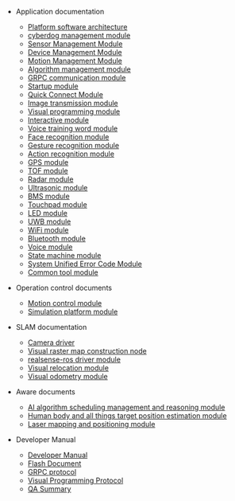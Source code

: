 - Application documentation

   - [Platform software architecture](cn/cyberdog_platform_software_architecture_cn.md)
   - [cyberdog management module](cn/cyberdog_manager_cn.md)
   - [Sensor Management Module](cn/sensor_manager_cn.md)
   - [Device Management Module](cn/device_manager_cn.md)
   - [Motion Management Module](cn/motion_manager_cn.md)
   - [Algorithm management module](cn/algorithm_manager_cn.md)
   - [GRPC communication module](cn/cyberdog_grpc_cn.md)
   - [Startup module](cn/cyberdog_bringup_cn.md)
   - [Quick Connect Module](cn/connector_cn.md)
   - [Image transmission module](cn/image_transmission_cn.md)
   - [Visual programming module](cn/cyberdog_vp_cn.md)
   - [Interactive module](cn/cyberdog_interactive_cn.md)
   - [Voice training word module](cn/cyberdog_train_cn.md)
   - [Face recognition module](cn/cyberdog_face_cn.md)
   - [Gesture recognition module](cn/cyberdog_action_cn.md)
   - [Action recognition module](cn/cyberdog_ai_sports_cn.md)
   - [GPS module](cn/cyberdog_gps_cn.md)
   - [TOF module](cn/cyberdog_tof_cn.md)
   - [Radar module](cn/cyberdog_lidar_cn.md)
   - [Ultrasonic module](cn/cyberdog_ultrasonic_cn.md)
   - [BMS module](cn/cyberdog_bms_cn.md)
   - [Touchpad module](cn/cyberdog_touch_cn.md)
   - [LED module](cn/cyberdog_led_cn.md)
   - [UWB module](cn/cyberdog_uwb_cn.md)
   - [WiFi module](cn/cyberdog_wifi_cn.md)
   - [Bluetooth module](cn/cyberdog_bluetooth_cn.md)
   - [Voice module](cn/cyberdog_audio_cn.md)
   - [State machine module](cn/cyberdog_machine_cn.md)
   - [System Unified Error Code Module](cn/cyberdog_system_cn.md)
   - [Common tool module](cn/cyberdog_common_cn.md)

- Operation control documents
   - [Motion control module](cn/cyberdog_loco_cn.md)
   - [Simulation platform module](cn/cyberdog_gazebo_cn.md)
  
- SLAM documentation
   - [Camera driver](cn/cyberdog_camera_cn.md)
   - [Visual raster map construction node](cn/cyberdog_occmap_cn.md)
   - [realsense-ros driver module](cn/realsense-ros_cn.md)
   - [Visual relocation module](cn/cyberdog_miloc_cn.md)
   - [Visual odometry module](cn/cyberdog_mivins_cn.md)


- Aware documents
   - [AI algorithm scheduling management and reasoning module](cn/cyberdog_vision_cn.md)
   - [Human body and all things target position estimation module](cn/cyberdog_tracking_cn.md)
   - [Laser mapping and positioning module](cn/cyberdog_laserslam_cn.md)

- Developer Manual
   - [Developer Manual](cn/developer_guide.md)
   - [Flash Document](cn/cyberdog_flash.md)
   - [GRPC protocol](cn/grpc_protocol.md)
   - [Visual Programming Protocol](cn/cyberdog_vp_protocol_document_cn.md)
   - [QA Summary](cn/question_answer_cn.md)
